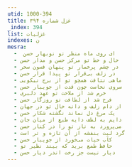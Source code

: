 ```yaml
---
utid: 1000-394
title: غزل شماره ۳۹۴
_index: 394
list: غزلیات
indexes: ن
mesra:
  - ‌ ای روی ماه منظر تو نوبهار حسن
  - خال و خط تو مرکز حسن و مدار حسن
  - در چشم پرخمار تو پنهان فسون سحر
  - در زلف بی‌قرار تو پیدا قرار حسن
  - ماهی نتافت همچو تو از برج نیکویی
  - سروی نخاست چون قدت از جویبار حسن
  - خرم شد از ملاحت تو عهد دلبری
  - فرخ شد از لطافت تو روزگار حسن
  - از دام زلف و دانه خال تو در جهان
  - یک مرغ دل نماند نگشته شکار حسن
  - دایم به لطف دایه طبع از میان جان
  - می‌پرورد به ناز تو را در کنار حسن
  - گرد لبت بنفشه از آن تازه و تر است
  - کآب حیات می‌خورد از جویبار حسن
  - حافظ طمع برید که بیند نظیر تو
  - دیار نیست جز رخت اندر دیار حسن
---
```

